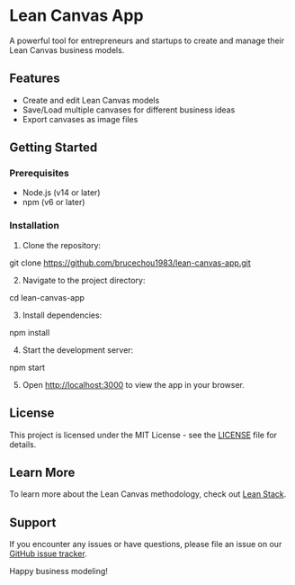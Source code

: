 # Lean Canvas App

A powerful tool for entrepreneurs and startups to create and manage their Lean Canvas business models.

## Features

- Create and edit Lean Canvas models
- Save/Load multiple canvases for different business ideas
- Export canvases as image files

## Getting Started

### Prerequisites

- Node.js (v14 or later)
- npm (v6 or later)

### Installation

1. Clone the repository:

git clone https://github.com/brucechou1983/lean-canvas-app.git

2. Navigate to the project directory:

cd lean-canvas-app

3. Install dependencies:

npm install

4. Start the development server:

npm start

5. Open [http://localhost:3000](http://localhost:3000) to view the app in your browser.

## License

This project is licensed under the MIT License - see the [LICENSE](LICENSE) file for details.

## Learn More

To learn more about the Lean Canvas methodology, check out [Lean Stack](https://leanstack.com/lean-canvas).

## Support

If you encounter any issues or have questions, please file an issue on our [GitHub issue tracker](https://github.com/brucechou1983/lean-canvas-app/issues).

Happy business modeling!
